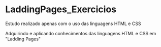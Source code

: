# LaddingPages_Exercicios
 Estudo realizado apenas com o uso das linguagens HTML e CSS
 
 Adquirindo e aplicando conhecimentos das linguagens HTML e CSS em "Ladding Pages"
